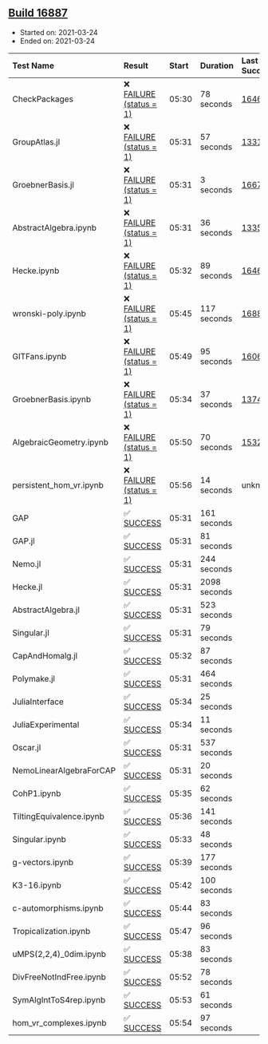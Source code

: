 ## [Build 16887](https://oscarci.mathematik.uni-kl.de/job/oscar/16887/)

* Started on: 2021-03-24
* Ended on: 2021-03-24

| Test Name    | Result | Start | Duration | Last Success | First Failure |
|:-------------|:-------|:------|:---------|:-------------|:--------------|
| CheckPackages | ❌ [FAILURE (status = 1)](https://oscarci.mathematik.uni-kl.de/job/oscar/16887/artifact/logs/build-16887/CheckPackages.log) | 05:30 | 78 seconds | [16463](https://oscarci.mathematik.uni-kl.de/job/oscar/16463/) | [16464](https://oscarci.mathematik.uni-kl.de/job/oscar/16464/) |
| GroupAtlas.jl | ❌ [FAILURE (status = 1)](https://oscarci.mathematik.uni-kl.de/job/oscar/16887/artifact/logs/build-16887/GroupAtlas.jl.log) | 05:31 | 57 seconds | [13311](https://oscarci.mathematik.uni-kl.de/job/oscar/13311/) | [13312](https://oscarci.mathematik.uni-kl.de/job/oscar/13312/) |
| GroebnerBasis.jl | ❌ [FAILURE (status = 1)](https://oscarci.mathematik.uni-kl.de/job/oscar/16887/artifact/logs/build-16887/GroebnerBasis.jl.log) | 05:31 | 3 seconds | [16676](https://oscarci.mathematik.uni-kl.de/job/oscar/16676/) | [16677](https://oscarci.mathematik.uni-kl.de/job/oscar/16677/) |
| AbstractAlgebra.ipynb | ❌ [FAILURE (status = 1)](https://oscarci.mathematik.uni-kl.de/job/oscar/16887/artifact/logs/build-16887/AbstractAlgebra.ipynb.log) | 05:31 | 36 seconds | [13355](https://oscarci.mathematik.uni-kl.de/job/oscar/13355/) | [13356](https://oscarci.mathematik.uni-kl.de/job/oscar/13356/) |
| Hecke.ipynb | ❌ [FAILURE (status = 1)](https://oscarci.mathematik.uni-kl.de/job/oscar/16887/artifact/logs/build-16887/Hecke.ipynb.log) | 05:32 | 89 seconds | [16463](https://oscarci.mathematik.uni-kl.de/job/oscar/16463/) | [16464](https://oscarci.mathematik.uni-kl.de/job/oscar/16464/) |
| wronski-poly.ipynb | ❌ [FAILURE (status = 1)](https://oscarci.mathematik.uni-kl.de/job/oscar/16887/artifact/logs/build-16887/wronski-poly.ipynb.log) | 05:45 | 117 seconds | [16882](https://oscarci.mathematik.uni-kl.de/job/oscar/16882/) | [16883](https://oscarci.mathematik.uni-kl.de/job/oscar/16883/) |
| GITFans.ipynb | ❌ [FAILURE (status = 1)](https://oscarci.mathematik.uni-kl.de/job/oscar/16887/artifact/logs/build-16887/GITFans.ipynb.log) | 05:49 | 95 seconds | [16068](https://oscarci.mathematik.uni-kl.de/job/oscar/16068/) | [16069](https://oscarci.mathematik.uni-kl.de/job/oscar/16069/) |
| GroebnerBasis.ipynb | ❌ [FAILURE (status = 1)](https://oscarci.mathematik.uni-kl.de/job/oscar/16887/artifact/logs/build-16887/GroebnerBasis.ipynb.log) | 05:34 | 37 seconds | [13748](https://oscarci.mathematik.uni-kl.de/job/oscar/13748/) | [13749](https://oscarci.mathematik.uni-kl.de/job/oscar/13749/) |
| AlgebraicGeometry.ipynb | ❌ [FAILURE (status = 1)](https://oscarci.mathematik.uni-kl.de/job/oscar/16887/artifact/logs/build-16887/AlgebraicGeometry.ipynb.log) | 05:50 | 70 seconds | [15322](https://oscarci.mathematik.uni-kl.de/job/oscar/15322/) | [15323](https://oscarci.mathematik.uni-kl.de/job/oscar/15323/) |
| persistent_hom_vr.ipynb | ❌ [FAILURE (status = 1)](https://oscarci.mathematik.uni-kl.de/job/oscar/16887/artifact/logs/build-16887/persistent_hom_vr.ipynb.log) | 05:56 | 14 seconds | unknown | unknown |
| GAP | ✅ [SUCCESS](https://oscarci.mathematik.uni-kl.de/job/oscar/16887/artifact/logs/build-16887/GAP.log) | 05:31 | 161 seconds |  |  |
| GAP.jl | ✅ [SUCCESS](https://oscarci.mathematik.uni-kl.de/job/oscar/16887/artifact/logs/build-16887/GAP.jl.log) | 05:31 | 81 seconds |  |  |
| Nemo.jl | ✅ [SUCCESS](https://oscarci.mathematik.uni-kl.de/job/oscar/16887/artifact/logs/build-16887/Nemo.jl.log) | 05:31 | 244 seconds |  |  |
| Hecke.jl | ✅ [SUCCESS](https://oscarci.mathematik.uni-kl.de/job/oscar/16887/artifact/logs/build-16887/Hecke.jl.log) | 05:31 | 2098 seconds |  |  |
| AbstractAlgebra.jl | ✅ [SUCCESS](https://oscarci.mathematik.uni-kl.de/job/oscar/16887/artifact/logs/build-16887/AbstractAlgebra.jl.log) | 05:31 | 523 seconds |  |  |
| Singular.jl | ✅ [SUCCESS](https://oscarci.mathematik.uni-kl.de/job/oscar/16887/artifact/logs/build-16887/Singular.jl.log) | 05:31 | 79 seconds |  |  |
| CapAndHomalg.jl | ✅ [SUCCESS](https://oscarci.mathematik.uni-kl.de/job/oscar/16887/artifact/logs/build-16887/CapAndHomalg.jl.log) | 05:32 | 87 seconds |  |  |
| Polymake.jl | ✅ [SUCCESS](https://oscarci.mathematik.uni-kl.de/job/oscar/16887/artifact/logs/build-16887/Polymake.jl.log) | 05:31 | 464 seconds |  |  |
| JuliaInterface | ✅ [SUCCESS](https://oscarci.mathematik.uni-kl.de/job/oscar/16887/artifact/logs/build-16887/JuliaInterface.log) | 05:34 | 25 seconds |  |  |
| JuliaExperimental | ✅ [SUCCESS](https://oscarci.mathematik.uni-kl.de/job/oscar/16887/artifact/logs/build-16887/JuliaExperimental.log) | 05:34 | 11 seconds |  |  |
| Oscar.jl | ✅ [SUCCESS](https://oscarci.mathematik.uni-kl.de/job/oscar/16887/artifact/logs/build-16887/Oscar.jl.log) | 05:31 | 537 seconds |  |  |
| NemoLinearAlgebraForCAP | ✅ [SUCCESS](https://oscarci.mathematik.uni-kl.de/job/oscar/16887/artifact/logs/build-16887/NemoLinearAlgebraForCAP.log) | 05:31 | 20 seconds |  |  |
| CohP1.ipynb | ✅ [SUCCESS](https://oscarci.mathematik.uni-kl.de/job/oscar/16887/artifact/logs/build-16887/CohP1.ipynb.log) | 05:35 | 62 seconds |  |  |
| TiltingEquivalence.ipynb | ✅ [SUCCESS](https://oscarci.mathematik.uni-kl.de/job/oscar/16887/artifact/logs/build-16887/TiltingEquivalence.ipynb.log) | 05:36 | 141 seconds |  |  |
| Singular.ipynb | ✅ [SUCCESS](https://oscarci.mathematik.uni-kl.de/job/oscar/16887/artifact/logs/build-16887/Singular.ipynb.log) | 05:33 | 48 seconds |  |  |
| g-vectors.ipynb | ✅ [SUCCESS](https://oscarci.mathematik.uni-kl.de/job/oscar/16887/artifact/logs/build-16887/g-vectors.ipynb.log) | 05:39 | 177 seconds |  |  |
| K3-16.ipynb | ✅ [SUCCESS](https://oscarci.mathematik.uni-kl.de/job/oscar/16887/artifact/logs/build-16887/K3-16.ipynb.log) | 05:42 | 100 seconds |  |  |
| c-automorphisms.ipynb | ✅ [SUCCESS](https://oscarci.mathematik.uni-kl.de/job/oscar/16887/artifact/logs/build-16887/c-automorphisms.ipynb.log) | 05:44 | 83 seconds |  |  |
| Tropicalization.ipynb | ✅ [SUCCESS](https://oscarci.mathematik.uni-kl.de/job/oscar/16887/artifact/logs/build-16887/Tropicalization.ipynb.log) | 05:47 | 96 seconds |  |  |
| uMPS(2,2,4)_0dim.ipynb | ✅ [SUCCESS](https://oscarci.mathematik.uni-kl.de/job/oscar/16887/artifact/logs/build-16887/uMPS-2-2-4-_0dim.ipynb.log) | 05:38 | 83 seconds |  |  |
| DivFreeNotIndFree.ipynb | ✅ [SUCCESS](https://oscarci.mathematik.uni-kl.de/job/oscar/16887/artifact/logs/build-16887/DivFreeNotIndFree.ipynb.log) | 05:52 | 78 seconds |  |  |
| SymAlgIntToS4rep.ipynb | ✅ [SUCCESS](https://oscarci.mathematik.uni-kl.de/job/oscar/16887/artifact/logs/build-16887/SymAlgIntToS4rep.ipynb.log) | 05:53 | 61 seconds |  |  |
| hom_vr_complexes.ipynb | ✅ [SUCCESS](https://oscarci.mathematik.uni-kl.de/job/oscar/16887/artifact/logs/build-16887/hom_vr_complexes.ipynb.log) | 05:54 | 97 seconds |  |  |
